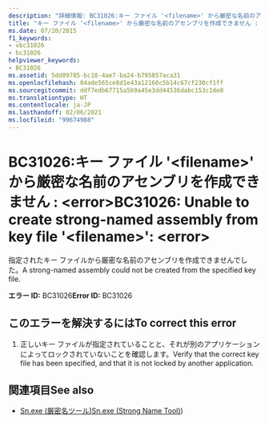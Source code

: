 ```yaml
---
description: "詳細情報: BC31026:キー ファイル '<filename>' から厳密な名前のアセンブリを作成できません : <error>"
title: "キー ファイル '<filename>' から厳密な名前のアセンブリを作成できません : <error>"
ms.date: 07/20/2015
f1_keywords:
- vbc31026
- bc31026
helpviewer_keywords:
- BC31026
ms.assetid: 5dd09785-bc10-4ae7-ba24-b795057aca31
ms.openlocfilehash: 04ade565ce8d1e43a12160c5b14c67cf230cf1ff
ms.sourcegitcommit: ddf7edb67715a5b9a45e3dd44536dabc153c1de0
ms.translationtype: HT
ms.contentlocale: ja-JP
ms.lasthandoff: 02/06/2021
ms.locfileid: "99674988"
---
```

# <a name="bc31026-unable-to-create-strong-named-assembly-from-key-file-filename-error"></a><span data-ttu-id="43043-103">BC31026:キー ファイル '\<filename>' から厳密な名前のアセンブリを作成できません : \<error></span><span class="sxs-lookup"><span data-stu-id="43043-103">BC31026: Unable to create strong-named assembly from key file '\<filename>': \<error></span></span>

<span data-ttu-id="43043-104">指定されたキー ファイルから厳密な名前のアセンブリを作成できませんでした。</span><span class="sxs-lookup"><span data-stu-id="43043-104">A strong-named assembly could not be created from the specified key file.</span></span>

 <span data-ttu-id="43043-105">**エラー ID:** BC31026</span><span class="sxs-lookup"><span data-stu-id="43043-105">**Error ID:** BC31026</span></span>

## <a name="to-correct-this-error"></a><span data-ttu-id="43043-106">このエラーを解決するには</span><span class="sxs-lookup"><span data-stu-id="43043-106">To correct this error</span></span>

1. <span data-ttu-id="43043-107">正しいキー ファイルが指定されていることと、それが別のアプリケーションによってロックされていないことを確認します。</span><span class="sxs-lookup"><span data-stu-id="43043-107">Verify that the correct key file has been specified, and that it is not locked by another application.</span></span>

## <a name="see-also"></a><span data-ttu-id="43043-108">関連項目</span><span class="sxs-lookup"><span data-stu-id="43043-108">See also</span></span>

- <span data-ttu-id="43043-109">[Sn.exe (厳密名ツール)](../../../framework/tools/sn-exe-strong-name-tool.md)</span><span class="sxs-lookup"><span data-stu-id="43043-109">[Sn.exe (Strong Name Tool)](../../../framework/tools/sn-exe-strong-name-tool.md))</span></span>
